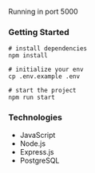 Running in port 5000

### Getting Started
```
# install dependencies
npm install

# initialize your env
cp .env.example .env

# start the project
npm run start
```

### Technologies
* JavaScript
* Node.js
* Express.js
* PostgreSQL